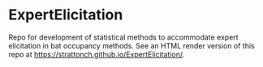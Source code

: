 # ExpertElicitation
Repo for development of statistical methods to accommodate expert elicitation in bat occupancy methods. See an HTML render version of this repo at https://strattonch.github.io/ExpertElicitation/.
